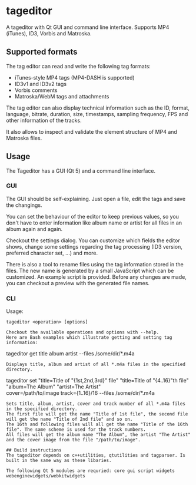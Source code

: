 # tageditor
A tageditor with Qt GUI and command line interface. Supports MP4 (iTunes), ID3, Vorbis and Matroska.

## Supported formats
The tag editor can read and write the following tag formats:
- iTunes-style MP4 tags (MP4-DASH is supported)
- ID3v1 and ID3v2 tags
- Vorbis comments
- Matroska/WebM tags and attachments

The tag editor can also display technical information such as the ID, format, language, bitrate,
duration, size, timestamps, sampling frequency, FPS and other information of the tracks.

It also allows to inspect and validate the element structure of MP4 and Matroska files.

## Usage
The Tageditor has a GUI (Qt 5) and a command line interface.

### GUI
The GUI should be self-explaining. Just open a file, edit the tags and save the changings.

You can set the behaviour of the editor to keep previous values, so you don't have to enter
information like album name or artist for all files in an album again and again.

Checkout the settings dialog. You can customize which fields the editor shows,
change some settings regarding the tag processing (ID3 version, preferred character set, ...) and more.

There is also a tool to rename files using the tag information stored in the files. The new name is generated
by a small JavaScript which can be customized. An example script is provided. Before any changes are made,
you can checkout a preview with the generated file names.

### CLI
Usage:
```
tageditor <operation> [options]

Checkout the available operations and options with --help.
Here are Bash examples which illustrate getting and setting tag information:

```
tageditor get title album artist --files /some/dir/*.m4a
```
Displays title, album and artist of all *.m4a files in the specified directory.

```
tageditor set "title=Title of "{1st,2nd,3rd}" file" "title=Title of "{4..16}"th file" \
    "album=The Album" "artist=The Artist" \
    cover=/path/to/image track={1..16}/16 --files /some/dir/*.m4a
```
Sets title, album, artist, cover and track number of all *.m4a files in the specified directory.
The first file will get the name "Title of 1st file", the second file will get the name "Title of 2nd file" and so on.
The 16th and following files will all get the name "Title of the 16th file". The same scheme is used for the track numbers.
All files will get the album name "The Album", the artist "The Artist" and the cover image from the file "/path/to/image".

## Build instructions
The tageditor depends on c++utilities, qtutilities and tagparser. Is built in the same way as these libaries.

The following Qt 5 modules are requried: core gui script widgets webenginewidgets/webkitwidgets
